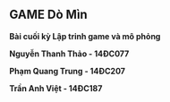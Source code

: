 ## GAME Dò Mìn
**Bài cuối kỳ Lập trinh game và mô phỏng**

**Nguyễn Thanh Thảo - 14ĐC077**

**Phạm Quang Trung - 14ĐC207**

**Trần Anh Việt - 14ĐC187**

